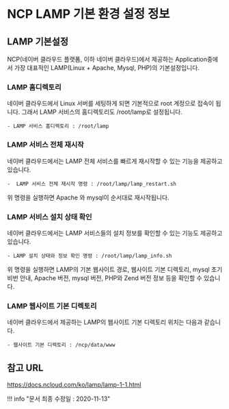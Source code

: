# NCP LAMP 기본 환경 설정 정보

## LAMP 기본설정

NCP(네이버 클라우드 플랫폼, 이하 네이버 클라우드)에서 제공하는 Application중에서 가장 대표적인 LAMP(Linux + Apache, Mysql, PHP)의 기본설정입니다.

### LAMP 홈디렉토리
네이버 클라우드에서 Linux 서버를 세팅하게 되면 기본적으로 root 계정으로 접속이 됩니다.
그래서 LAMP 서비스의 홈디렉토리도 /root/lamp로 설정됩니다. 

	- LAMP 서비스 홈디렉토리 : /root/lamp

### LAMP 서비스 전체 재시작
네이버 클라우드에서는 LAMP 전체 서비스를 빠르게 재시작할 수 있는 기능을 제공하고 있습니다.

	-  LAMP 서비스 전체 재시작 명령 : /root/lamp/lamp_restart.sh

위 명령을 실행하면 Apache 와 mysql이 순서대로 재시작됩니다.


### LAMP 서비스 설치 상태 확인
네이버 클라우드에서는 LAMP 서비스들의 설치 정보를 확인할 수 있는 기능도 제공하고 있습니다.

	- LAMP 설치 상태와 정보 확인 명령 : /root/lamp/lamp_info.sh

위 명령을 실행하면 LAMP의 기본 웹사이트 경로, 웹사이트 기본 디렉토리, mysql 초기 비번 안내, Apache 버전, mysql 버전, PHP와 Zend 버전 정보 등을 확인할 수 있습니다.



### LAMP 웹사이트 기본 디렉토리 
네이버 클라우드에서 제공하는 LAMP의 웹사이트 기본 디렉토리 위치는 다음과 같습니다.

	- 웹사이트 기본 디렉토리 : /ncp/data/www


## 참고 URL
<a href="https://docs.ncloud.com/ko/lamp/lamp-1-1.html" target="_blank">https://docs.ncloud.com/ko/lamp/lamp-1-1.html</a>

!!! info "문서 최종 수정일 : 2020-11-13"

